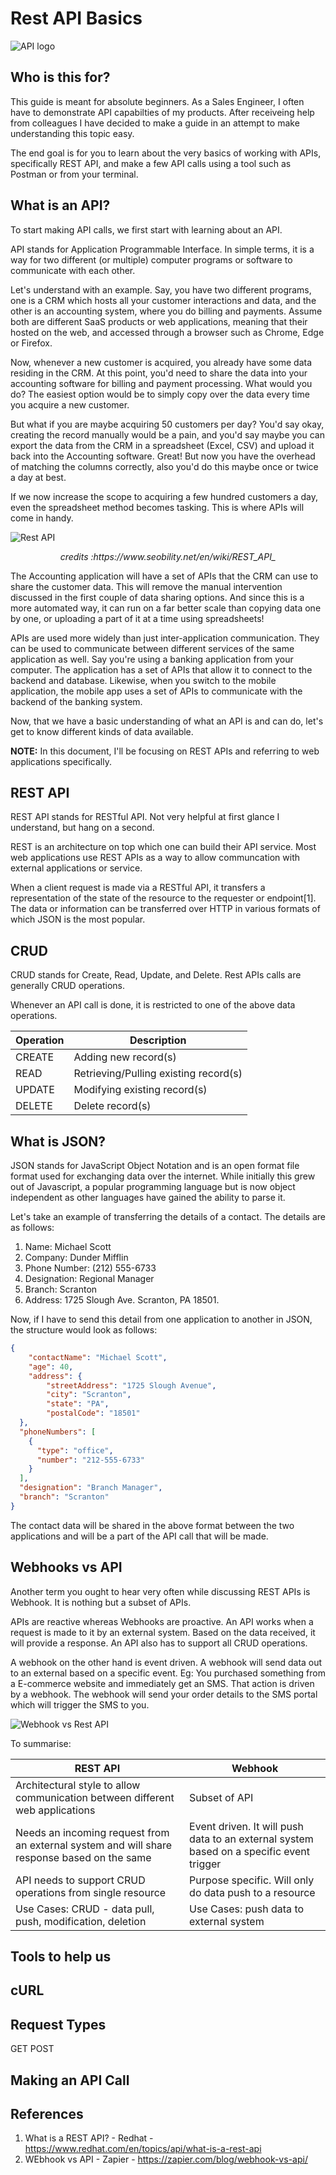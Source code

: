# Rest API Basics

![API logo](/API-logo.png)

## Who is this for?

This guide is meant for absolute beginners. As a Sales Engineer, I often have to demonstrate API capabilties of my products. After receiveing help from colleagues I have decided to make a guide in an attempt to make understanding this topic easy. 

The end goal is for you to learn about the very basics of working with APIs, specifically REST API, and make a few API calls using a tool such as Postman or from your terminal. 

## What is an API?

To start making API calls, we first start with learning about an API. 

API stands for Application Programmable Interface. In simple terms, it is a way for two different (or multiple) computer programs or software to communicate with each other. 

Let's understand with an example. Say, you have two different programs, one is a CRM which hosts all your customer interactions and data, and the other is an accounting system, where you do billing and payments. Assume both are different SaaS products or web applications, meaning that their hosted on the web, and accessed through a browser such as Chrome, Edge or Firefox. 

Now, whenever a new customer is acquired, you already have some data residing in the CRM. At this point, you'd need to share the data into your accounting software for billing and payment processing. What would you do? The easiest option would be to simply copy over the data every time you acquire a new customer. 

But what if you are maybe acquiring 50 customers per day? You'd say okay, creating the record manually would be a pain, and you'd say maybe you can export the data from the CRM in a spreadsheet (Excel, CSV) and upload it back into the Accounting software. Great! But now you have the overhead of matching the columns correctly, also you'd do this maybe once or twice a day at best.

If we now increase the scope to acquiring a few hundred customers a day, even the spreadsheet method becomes tasking. This is where APIs will come in handy. 

![Rest API](/Rest-API.png)
<p style="text-align:center"><i>credits :https://www.seobility.net/en/wiki/REST_API_</i></p>

The Accounting application will have a set of APIs that the CRM can use to share the customer data. This will remove the manual intervention discussed in the first couple of data sharing options. And since this is a more automated way, it can run on a far better scale than copying data one by one, or uploading a part of it at a time using spreadsheets!

APIs are used more widely than just inter-application communication. They can be used to communicate between different services of the same application as well. Say you're using a banking application from your computer. The application has a set of APIs that allow it to connect to the backend and database. Likewise, when you switch to the mobile application, the mobile app uses a set of APIs to communicate with the backend of the banking system. 

Now, that we have a basic understanding of what an API is and can do, let's get to know different kinds of data available. 

**NOTE:** In this document, I'll be focusing on REST APIs and referring to web applications specifically.  

## REST API

REST API stands for RESTful API. Not very helpful at first glance I understand, but hang on a second. 

REST is an architecture on top which one can build their API service. Most web applications use REST APIs as a way to allow communcation with external applications or service. 

When a client request is made via a RESTful API, it transfers a representation of the state of the resource to the requester or endpoint[1]. The data or information can be transferred over HTTP in various formats of which JSON is the most popular. 

## CRUD

CRUD stands for Create, Read, Update, and Delete. Rest APIs calls are generally CRUD operations. 

Whenever an API call is done, it is restricted to one of the above data operations. 

| **Operation** | **Description**               |
|---------------|-------------------------------|
| CREATE        | Adding new record(s)          |
| READ          | Retrieving/Pulling existing record(s) |
| UPDATE        | Modifying existing record(s)  |
| DELETE        | Delete record(s)              |

## What is JSON?

JSON stands for JavaScript Object Notation and is an open format file format used for exchanging data over the internet. While initially this grew out of Javascript, a popular programming language but is now object independent as other languages have gained the ability to parse it. 

Let's take an example of transferring the details of a contact. The details are as follows:

1. Name: Michael Scott
2. Company: Dunder Mifflin
3. Phone Number: (212) 555-6733
4. Designation: Regional Manager
5. Branch: Scranton
6. Address: 1725 Slough Ave. Scranton, PA 18501. 

Now, if I have to send this detail from one application to another in JSON, the structure would look as follows:

```JSON
{
    "contactName": "Michael Scott",
    "age": 40,
    "address": {
        "streetAddress": "1725 Slough Avenue",
        "city": "Scranton",
        "state": "PA",
        "postalCode": "18501"
  },
  "phoneNumbers": [
    {
      "type": "office",
      "number": "212-555-6733"
    }
  ],
  "designation": "Branch Manager",
  "branch": "Scranton"
}
```

The contact data will be shared in the above format between the two applications and will be a part of the API call that will be made.

## Webhooks vs API

Another term you ought to hear very often while discussing REST APIs is Webhook. It is nothing but a subset of APIs. 

APIs are reactive whereas Webhooks are proactive. An API works when a request is made to it by an external system. Based on the data received, it will provide a response. An API also has to support all CRUD operations. 

A webhook on the other hand is event driven. A webhook will send data out to an external based on a specific event.
Eg: You purchased something from a E-commerce website and immediately get an SMS. That action is driven by a webhook. The webhook will send your order details to the SMS portal which will trigger the SMS to you. 

![Webhook vs Rest API](/webhook_v_api.png)

To summarise:

| **REST API**                                                                                | **Webhook**                                                                             |
|---------------------------------------------------------------------------------------------|-----------------------------------------------------------------------------------------|
| Architectural style to allow communication between different web applications               | Subset of API                                                                           |
| Needs an incoming request from an external system and will share response based on the same | Event driven. It will push data to an external system based on a specific event trigger |
| API needs to support CRUD operations from single resource                                   | Purpose specific. Will only do data push to a resource                                  |
| Use Cases: CRUD - data pull, push, modification, deletion                                   | Use Cases: push data to external system                                                 |                            |

## Tools to help us


## cURL

## Request Types

GET
POST


## Making an API Call



## References

1. What is a REST API? - Redhat - https://www.redhat.com/en/topics/api/what-is-a-rest-api
2. WEbhook vs API - Zapier - https://zapier.com/blog/webhook-vs-api/

